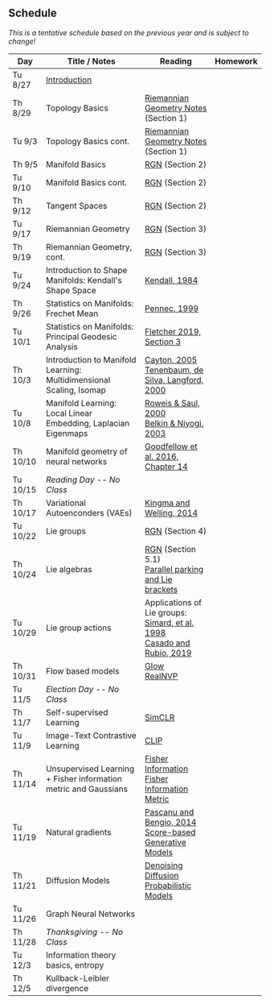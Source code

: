 ## Schedule

*This is a tentative schedule based on the previous year and is subject to change!*

| Day      | Title / Notes                                                      | Reading       | Homework                              |
|----------|--------------------------------------------------------------------|---------------|---------------------------------------|
| Tu 8/27  | [Introduction](lectures/L01-Introduction.pdf) | | |
| Th 8/29  | Topology Basics | [Riemannian Geometry Notes](notes/RiemannianGeometryNotes.pdf) (Section 1) | |
| Tu 9/3   | Topology Basics cont. | [Riemannian Geometry Notes](notes/RiemannianGeometryNotes.pdf) (Section 1) | |
| Th 9/5   | Manifold Basics | [RGN](notes/RiemannianGeometryNotes.pdf) (Section 2) | |
| Tu 9/10  | Manifold Basics cont. | [RGN](notes/RiemannianGeometryNotes.pdf) (Section 2) | |
| Th 9/12  | Tangent Spaces | [RGN](notes/RiemannianGeometryNotes.pdf) (Section 2) | |
| Tu 9/17  | Riemannian Geometry | [RGN](notes/RiemannianGeometryNotes.pdf) (Section 3) | |
| Th 9/19  | Riemannian Geometry, cont. | [RGN](notes/RiemannianGeometryNotes.pdf) (Section 3) | |
| Tu 9/24  | Introduction to Shape Manifolds: Kendall's Shape Space | [Kendall, 1984](http://image.diku.dk/imagecanon/material/kendall-shapes.pdf) | |
| Th 9/26  | Statistics on Manifolds: Frechet Mean | [Pennec, 1999](http://www-sop.inria.fr/asclepios/Publications/Xavier.Pennec/Pennec.NSIP99.pdf) | |
| Tu 10/1  | Statistics on Manifolds: Principal Geodesic Analysis | [Fletcher 2019, Section 3](https://canvas.its.virginia.edu/files/3569138/) | |
| Th 10/3  | Introduction to Manifold Learning:<br>Multidimensional Scaling, Isomap | [Cayton, 2005](http://www.lcayton.com/resexam.pdf)<br>[Tenenbaum, de Silva, Langford, 2000](https://wearables.cc.gatech.edu/paper_of_week/isomap.pdf) | |
| Tu 10/8  | Manifold Learning:<br>Local Linear Embedding, Laplacian Eigenmaps| [Roweis & Saul, 2000](http://www.sciencemag.org/cgi/reprint/290/5500/2323.pdf)<br>[Belkin & Niyogi, 2003](https://www2.imm.dtu.dk/projects/manifold/Papers/Laplacian.pdf) | | |
| Th 10/10 | Manifold geometry of neural networks | [Goodfellow et al. 2016, Chapter 14](https://www.deeplearningbook.org/) |
| Tu 10/15 | *Reading Day -- No Class* | | |
| Th 10/17 | Variational Autoenconders (VAEs) | [Kingma and Welling, 2014](https://arxiv.org/abs/1312.6114) | |
| Tu 10/22 | Lie groups | [RGN](notes/RiemannianGeometryNotes.pdf) (Section 4) | |
| Th 10/24 | Lie algebras | [RGN](notes/RiemannianGeometryNotes.pdf) (Section 5.1)<br>[Parallel parking and Lie brackets](https://people.math.wisc.edu/~robbin/parking_a_car.pdf) | |
| Tu 10/29 | Lie group actions | Applications of Lie groups:<br>[Simard, et al. 1998](http://yann.lecun.com/exdb/publis/pdf/simard-00.pdf)<br>[Casado and Rubio, 2019](https://arxiv.org/abs/1901.08428) | |
| Th 10/31 | Flow based models | [Glow](https://arxiv.org/abs/1807.03039)<br>[RealNVP](https://bjlkeng.io/posts/normalizing-flows-with-real-nvp/) | |
| Tu 11/5  | *Election Day -- No Class* | |
| Th 11/7  | Self-supervised Learning | [SimCLR](https://simclr.github.io/) | | |
| Tu 11/9  | Image-Text Contrastive Learning | [CLIP](https://arxiv.org/abs/2103.00020) | |
| Th 11/14  | Unsupervised Learning + Fisher information metric and Gaussians | [Fisher Information](https://en.wikipedia.org/wiki/Fisher_information)<br>[Fisher Information Metric](https://en.wikipedia.org/wiki/Fisher_information_metric) | |
| Tu 11/19 | Natural gradients | [Pascanu and Bengio, 2014](https://arxiv.org/abs/1301.3584)<br>[Score-based Generative Models](https://yang-song.net/blog/2021/score/) | |
| Th 11/21 | Diffusion Models | [Denoising Diffusion Probabilistic Models](https://arxiv.org/abs/2006.11239) | |
| Tu 11/26 | Graph Neural Networks | | |
| Th 11/28 | *Thanksgiving -- No Class* | | |
| Tu 12/3  | Information theory basics, entropy | | |
| Th 12/5  | Kullback-Leibler divergence | | |
